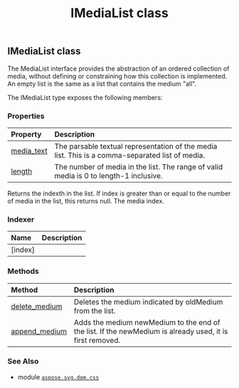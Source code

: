 ﻿---
title: IMediaList class
second_title: Aspose.SVG for Python via .NET API References
description: 
type: docs
weight: 260
url: /python-net/aspose.svg.dom.css/imedialist/
is_root: false
---

## IMediaList class

The MediaList interface provides the abstraction of an ordered collection of media, without defining or constraining how this collection is implemented. An empty list is the same as a list that contains the medium "all".



The IMediaList type exposes the following members:

### Properties
| Property | Description |
| :- | :- |
| [media_text](/svg/python-net/aspose.svg.dom.css/imedialist/media_text) | The parsable textual representation of the media list. This is a comma-separated list of media. |
| [length](/svg/python-net/aspose.svg.dom.css/imedialist/length) | The number of media in the list. The range of valid media is 0 to length-1 inclusive. |



Returns the indexth in the list. If index is greater than or equal to the number of media in the list, this returns null.
The media index.
### Indexer
| Name | Description |
| :- | :- |
| [index] |  |


### Methods
| Method | Description |
| :- | :- |
| [delete_medium](/svg/python-net/aspose.svg.dom.css/imedialist/delete_medium/#str) | Deletes the medium indicated by oldMedium from the list. |
| [append_medium](/svg/python-net/aspose.svg.dom.css/imedialist/append_medium/#str) | Adds the medium newMedium to the end of the list. If the newMedium is already used, it is first removed. |



### See Also
* module [`aspose.svg.dom.css`](..)
